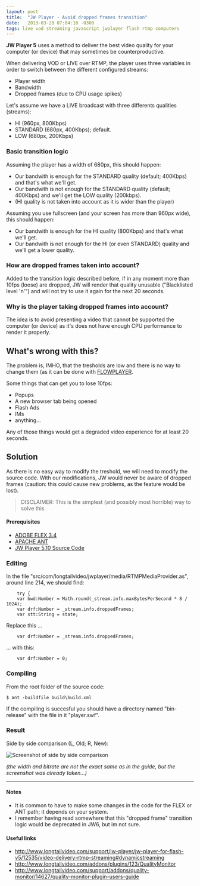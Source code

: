 ```yaml
---
layout: post
title:  "JW Player - Avoid dropped frames transition"
date:   2013-03-20 07:04:16 -0300
tags: live vod streaming javascript jwplayer flash rtmp computers
---
```


**JW Player 5** uses a method to deliver the best video quality for your computer (or device) that may sometimes be counterproductive.

When delivering VOD or LIVE over RTMP, the player uses three variables in order to switch between the different configured streams:
* Player width
* Bandwidth
* Dropped frames (due to CPU usage spikes)

Let's assume we have a LIVE broadcast with three differents qualities (streams):
* HI (960px, 800Kbps)
* STANDARD (680px, 400Kbps); default.
* LOW (680px, 200Kbps)


### Basic transition logic
Assuming the player has a width of 680px, this should happen:
* Our bandwith is enough for the STANDARD quality (default; 400Kbps) and that's what we'll get.
* Our bandwith is not enough for the STANDARD quality (default; 400Kbps) and we'll get the LOW quality (200kbps).
* (HI quality is not taken into account as it is wider than the player)

Assuming you use fullscreen (and your screen has more than 960px wide), this should happen:
* Our bandwith is enough for the HI quality (800Kbps) and that's what we'll get.
* Our bandwith is not enough for the HI (or even STANDARD) quality and we'll get a lower quality.


### How are dropped frames taken into account?
Added to the transition logic described before, if in any moment more than 10fps (loose) are dropped, JW will render that quality unusable ("Blacklisted level 'n'") and will not try to use it again for the next 20 seconds. 


### Why is the player taking dropped frames into account?
The idea is to avoid presenting a video that cannot be supported the computer (or device) as it's does not have enough CPU performance to render it properly.


## What's wrong with this?
The problem is, IMHO, that the tresholds are low and there is no way to change them (as it can be done with [FLOWPLAYER](http://flash.flowplayer.org/plugins/streaming/bwcheck.html).

Some things that can get you to lose 10fps:
* Popups
* A new browser tab being opened
* Flash Ads
* IMs 
* anything...

Any of those things would get a degraded video experience for at least 20 seconds.

## Solution
As there is no easy way to modify the treshold, we will need to modify the source code. With our modifications, JW would never be aware of dropped frames (caution: this could cause new problems, as the feature would be lost).

> DISCLAIMER: This is the simplest (and possibly most horrible) way to solve this

#### Prerequisites
* [ADOBE FLEX 3.4](http://sourceforge.net/adobe/flexsdk/wiki/Download%20Flex%203/)
* [APACHE ANT](http://ant.apache.org/bindownload.cgi)
* [JW Player 5.10 Source Code](http://developer.longtailvideo.com/trac/browser/tags/mediaplayer-5.10)


### Editing 

In the file "src/com/longtailvideo/jwplayer/media/RTMPMediaProvider.as", around line 214, we should find:

```
    try {
    var bwd:Number = Math.round(_stream.info.maxBytesPerSecond * 8 / 1024);
    var drf:Number = _stream.info.droppedFrames;
    var stt:String = state;
```

Replace this ...
```
    var drf:Number = _stream.info.droppedFrames;
```
   
... with this:
```
    var drf:Number = 0;
```

### Compiling 

From the root folder of the source code:

```
$ ant -buildfile build\build.xml
```

If the compiling is succesful you should have a directory named "bin-release" with the file in it "player.swf".


### Result
Side by side comparison (L, Old; R, New):

![Screenshot of side by side comparison](https://blog.supermasita.com/assets/posts_pics/2013-08-20-JW_player-Avoid_dropped_frames_transition.pic01.png)

_(the width and bitrate are not the exact same as in the guide, but the screenshot was already taken...)_

---

#### Notes
* It is common to have to make some changes in the code for the FLEX or ANT path; it depends on your system.
* I remember having read somewhere that this "dropped frame" transition logic would be deprecated in JW6, but im not sure.

#### Useful links
* <http://www.longtailvideo.com/support/jw-player/jw-player-for-flash-v5/12535/video-delivery-rtmp-streaming#dynamicstreaming>
* <http://www.longtailvideo.com/addons/plugins/123/QualityMonitor>
* <http://www.longtailvideo.com/support/addons/quality-monitor/14627/quality-monitor-plugin-users-guide>

